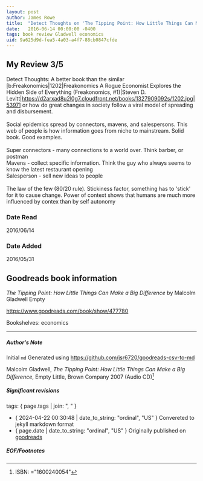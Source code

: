 ```yaml
---
layout: post
author: James Rowe
title:  "Detect Thoughts on 'The Tipping Point: How Little Things Can Make a Big Difference'"
date:   2016-06-14 00:00:00 -0400
tags: book review Gladwell economics
uid: 9a625d9d-fea5-4a03-a4f7-88cb0847cfde
---
```


<!-- highly dependent on how you personally use jekyll templates, and how you want this to show up -->

## My Review 3/5

Detect Thoughts: A better book than the similar [b:Freakonomics|1202|Freakonomics  A Rogue Economist Explores the Hidden Side of Everything (Freakonomics, #1)|Steven D. Levitt|https://d2arxad8u2l0g7.cloudfront.net/books/1327909092s/1202.jpg|5397] or how do great changes in society follow a viral model of spreading and disbursement.<br/><br/>Social epidemics spread by connectors, mavens, and salespersons. This web of people is how information goes from niche to mainstream. Solid book. Good examples.<br/><br/>Super connectors - many connections to a world over. Think barber, or postman<br/>Mavens - collect specific information. Think the guy who always seems to know the latest restaurant opening<br/>Salesperson - sell new ideas to people<br/><br/>The law of the few (80/20 rule). Stickiness factor, something has to 'stick' for it to cause change. Power of context shows that humans are much more influenced by contex than by self autonomy

### Date Read
2016/06/14

### Date Added
2016/05/31

## Goodreads book information

*The Tipping Point: How Little Things Can Make a Big Difference* by Malcolm Gladwell
Empty

https://www.goodreads.com/book/show/477780

Bookshelves: economics

---

##### Author's Note

Initial `md` Generated using https://github.com/jsr6720/goodreads-csv-to-md

Malcolm Gladwell, *The Tipping Point: How Little Things Can Make a Big Difference*, Empty Little, Brown  Company 2007 (Audio CD)[^1]

##### Significant revisions

tags: { page.tags | join: ", " } <!-- todo move this somewhere -->

- { 2024-04-22 00:30:48 | date_to_string: "ordinal", "US" } Convereted to jekyll markdown format 
- { page.date | date_to_string: "ordinal", "US" } Originally published on [goodreads](https://www.goodreads.com)

##### EOF/Footnotes

[^1]: ISBN: ="1600240054"